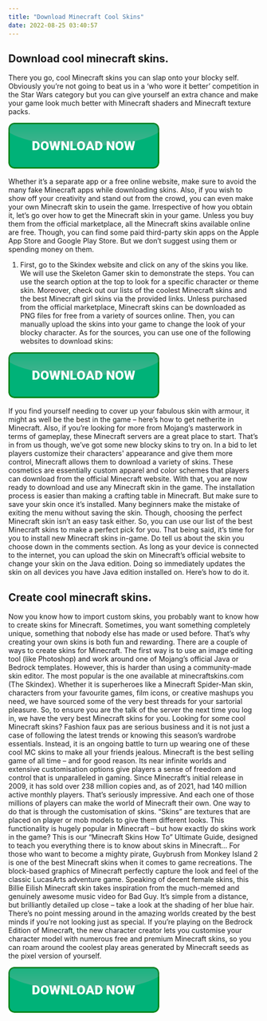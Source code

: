 ```yaml
---
title: "Download Minecraft Cool Skins"
date: 2022-08-25 03:40:57
---
```


## Download cool minecraft skins.

There you go, cool Minecraft skins you can slap onto your blocky self. Obviously you’re not going to beat us in a ‘who wore it better’ competition in the Star Wars category but you can give yourself an extra chance and make your game look much better with Minecraft shaders and Minecraft texture packs.

[![button](https://github.com/minecraftbay/minecraftbay.github.io/blob/main/dlbutton.png?raw=true)](https://minecraftsync.com/download-minecraft-skin)


Whether it’s a separate app or a free online website, make sure to avoid the many fake Minecraft apps while downloading skins. Also, if you wish to show off your creativity and stand out from the crowd, you can even make your own Minecraft skin to usein the game. Irrespective of how you obtain it, let’s go over how to get the Minecraft skin in your game.
Unless you buy them from the official marketplace, all the Minecraft skins available online are free. Though, you can find some paid third-party skin apps on the Apple App Store and Google Play Store. But we don’t suggest using them or spending money on them.
1. First, go to the Skindex website and click on any of the skins you like. We will use the Skeleton Gamer skin to demonstrate the steps. You can use the search option at the top to look for a specific character or theme skin. Moreover, check out our lists of the coolest Minecraft skins and the best Minecraft girl skins via the provided links.
Unless purchased from the official marketplace, Minecraft skins can be downloaded as PNG files for free from a variety of sources online. Then, you can manually upload the skins into your game to change the look of your blocky character. As for the sources, you can use one of the following websites to download skins:

[![button](https://github.com/minecraftbay/minecraftbay.github.io/blob/main/dlbutton.png?raw=true)](https://minecraftsync.com/download-minecraft-skin)


If you find yourself needing to cover up your fabulous skin with armour, it might as well be the best in the game – here’s how to get netherite in Minecraft. Also, if you’re looking for more from Mojang’s masterwork in terms of gameplay, these Minecraft servers are a great place to start. That’s in from us though, we’ve got some new blocky skins to try on.
In a bid to let players customize their characters' appearance and give them more control, Minecraft allows them to download a variety of skins. These cosmetics are essentially custom apparel and color schemes that players can download from the official Minecraft website.
With that, you are now ready to download and use any Minecraft skin in the game. The installation process is easier than making a crafting table in Minecraft. But make sure to save your skin once it’s installed. Many beginners make the mistake of exiting the menu without saving the skin. Though, choosing the perfect Minecraft skin isn’t an easy task either. So, you can use our list of the best Minecraft skins to make a perfect pick for you. That being said, it’s time for you to install new Minecraft skins in-game. Do tell us about the skin you choose down in the comments section.
As long as your device is connected to the internet, you can upload the skin on Minecraft’s official website to change your skin on the Java edition. Doing so immediately updates the skin on all devices you have Java edition installed on. Here’s how to do it.

## Create cool minecraft skins.

Now you know how to import custom skins, you probably want to know how to create skins for Minecraft. Sometimes, you want something completely unique, something that nobody else has made or used before. That’s why creating your own skins is both fun and rewarding.
There are a couple of ways to create skins for Minecraft. The first way is to use an image editing tool (like Photoshop) and work around one of Mojang’s official Java or Bedrock templates. However, this is harder than using a community-made skin editor. The most popular is the one available at minecraftskins.com (The Skindex).
Whether it is superheroes like a Minecraft Spider-Man skin, characters from your favourite games, film icons, or creative mashups you need, we have sourced some of the very best threads for your sartorial pleasure. So, to ensure you are the talk of the server the next time you log in, we have the very best Minecraft skins for you.
Looking for some cool Minecraft skins? Fashion faux pas are serious business and it is not just a case of following the latest trends or knowing this season’s wardrobe essentials. Instead, it is an ongoing battle to turn up wearing one of these cool MC skins to make all your friends jealous.
Minecraft is the best selling game of all time – and for good reason. Its near infinite worlds and extensive customisation options give players a sense of freedom and control that is unparalleled in gaming. Since Minecraft‘s initial release in 2009, it has sold over 238 million copies and, as of 2021, had 140 million active monthly players. That’s seriously impressive. And each one of those millions of players can make the world of Minecraft their own. One way to do that is through the customisation of skins. “Skins” are textures that are placed on player or mob models to give them different looks. This functionality is hugely popular in Minecraft – but how exactly do skins work in the game? This is our “Minecraft Skins How To” Ultimate Guide, designed to teach you everything there is to know about skins in Minecraft…
For those who want to become a mighty pirate, Guybrush from Monkey Island 2 is one of the best Minecraft skins when it comes to game recreations. The block-based graphics of Minecraft perfectly capture the look and feel of the classic LucasArts adventure game.
Speaking of decent female skins, this Billie Eilish Minecraft skin takes inspiration from the much-memed and genuinely awesome music video for Bad Guy. It’s simple from a distance, but brilliantly detailed up close – take a look at the shading of her blue hair.
There’s no point messing around in the amazing worlds created by the best minds if you’re not looking just as special. If you’re playing on the Bedrock Edition of Minecraft, the new character creator lets you customise your character model with numerous free and premium Minecraft skins, so you can roam around the coolest play areas generated by Minecraft seeds as the pixel version of yourself.


[![button](https://github.com/minecraftbay/minecraftbay.github.io/blob/main/dlbutton.png?raw=true)](https://minecraftsync.com/download-minecraft-skin)